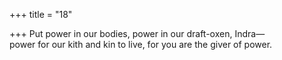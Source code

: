 +++
title = "18"

+++
Put power in our bodies, power in our draft-oxen, Indra—  
power for our kith and kin to live, for you are the giver of power.  